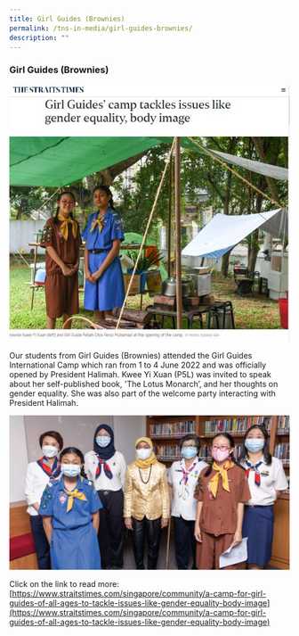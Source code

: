 ```yaml
---
title: Girl Guides (Brownies)
permalink: /tns-in-media/girl-guides-brownies/
description: ""
---
```

### Girl Guides (Brownies)

![girl-guides-brownies](/images/Heritage/TNS%20in%20Media/img_girl-guides-brownies.JPG)

Our students from Girl Guides (Brownies) attended the Girl Guides International Camp which ran from 1 to 4 June 2022 and was officially opened by President Halimah. Kwee Yi Xuan (P5L) was invited to speak about her self-published book, 'The Lotus Monarch’, and her thoughts on gender equality. She was also part of the welcome party interacting with President Halimah.

![](/images/Heritage/TNS%20in%20Media/img_girl-guides-brownies_1.jpg)

Click on the link to read more:<br> 
[https://www.straitstimes.com/singapore/community/a-camp-for-girl-guides-of-all-ages-to-tackle-issues-like-gender-equality-body-image](https://www.straitstimes.com/singapore/community/a-camp-for-girl-guides-of-all-ages-to-tackle-issues-like-gender-equality-body-image)